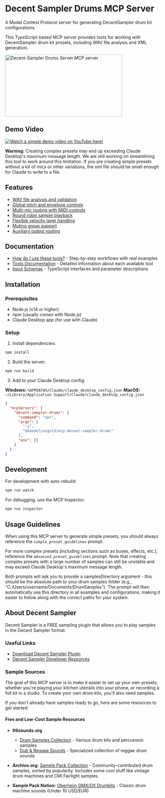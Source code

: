 # Decent Sampler Drums MCP Server

A Model Context Protocol server for generating DecentSampler drum kit configurations.

This TypeScript-based MCP server provides tools for working with DecentSampler drum kit presets, including WAV file analysis and XML generation.

<a href="https://glama.ai/mcp/servers/phypkuqwcn"><img width="380" height="200" src="https://glama.ai/mcp/servers/phypkuqwcn/badge" alt="Decent-Sampler Drums Server MCP server" /></a>

## Demo Video

[![Watch a simple demo video on YouTube here!](http://i.ytimg.com/vi/cftEq62gfDE/hqdefault.jpg)](https://www.youtube.com/watch?v=cftEq62gfDE)

**Warning:** Creating complex presets may end up exceeding Claude Desktop's maximum message length. We are still working on streamlining this tool to work around this limitation. If you are creating simple presets without a lot of mics or other variations, the xml file should be small enough for Claude to write to a file.

## Features

- [WAV file analysis and validation](docs/tools.md#analyze_wav_samples)
- [Global pitch and envelope controls](docs/tools.md#configure_drum_controls)
- [Multi-mic routing with MIDI controls](docs/tools.md#configure_mic_routing)
- [Round robin sample playback](docs/tools.md#configure_round_robin)
- [Flexible velocity layer handling](docs/schemas.md#generate_drum_groups)
- [Muting group support](docs/schemas.md#generate_drum_groups)
- [Auxiliary output routing](docs/tools.md#configure_mic_routing)

## Documentation

- [How do I use these tools?](docs/workflows.md) - Step-by-step workflows with real examples
- [Tools Documentation](docs/tools.md) - Detailed information about each available tool
- [Input Schemas](docs/schemas.md) - TypeScript interfaces and parameter descriptions

## Installation

### Prerequisites
- Node.js (v14 or higher)
- npm (usually comes with Node.js)
- Claude Desktop app (for use with Claude)

### Setup

1. Install dependencies:
```bash
npm install
```

2. Build the server:
```bash
npm run build
```

3. Add to your Claude Desktop config:

**Windows:** `%APPDATA%/Claude/claude_desktop_config.json`
**MacOS:** `~/Library/Application Support/Claude/claude_desktop_config.json`

```json
{
  "mcpServers": {
    "decent-sampler-drums": {
      "command": "npx",
      "args": [
        "-y",
        "@dandeliongold/mcp-decent-sampler-drums"
      ],
      "env": {}
    }
  }
}
```

## Development

For development with auto-rebuild:
```bash
npm run watch
```

For debugging, use the MCP Inspector:
```bash
npm run inspector
```

## Usage Guidelines

When using this MCP server to generate simple presets, you should always reference the `simple_preset_guidelines` prompt.

For more complex presets (including sections such as buses, effects, etc.), reference the `advanced_preset_guidelines` prompt. Note that creating complex presets with a large number of samples can still be unstable and may exceed Claude Desktop's maximum message length.

Both prompts will ask you to provide a samplesDirectory argument - this should be the absolute path to your drum samples folder (e.g., "C:/Users/username/Documents/DrumSamples"). The prompt will then automatically use this directory in all examples and configurations, making it easier to follow along with the correct paths for your system.

## About Decent Sampler

Decent Sampler is a FREE sampling plugin that allows you to play samples in the Decent Sampler format.

### Useful Links

- [Download Decent Sampler Plugin](https://www.decentsamples.com/product/decent-sampler-plugin/)
- [Decent Sampler Developer Resources](https://www.decentsamples.com/decent-sampler-developer-resources/)

### Sample Sources

The goal of this MCP server is to make it easier to set up your own presets, whether you're playing your kitchen utensils into your phone, or recording a full kit in a studio. To create your own drum kits, you'll also need samples.

If you don't already have samples ready to go, here are some resources to get started:

#### Free and Low-Cost Sample Resources

- **99sounds.org**
  - [Drum Samples Collection](https://99sounds.org/drum-samples/) - Various drum kits and percussion samples
  - [Dub & Reggae Sounds](https://99sounds.org/dub-reggae-sounds/) - Specialized collection of reggae drum sounds

- **Archive.org:** [Sample Pack Collection](https://archive.org/search?query=subject%3A%22Sample+Pack%22+drums&sort=-downloads) - Community-contributed drum samples, sorted by popularity. Includes some cool stuff like vintage drum machines and CMI Fairlight samples.

- **Sample Pack Nation:** [Oberheim DMX/DX Drumkits](https://samplepacknation.bandcamp.com/album/oberheim-dmx-dx-drumkits-50-sounds) - Classic drum machine sounds (Under 10 USD/EUR)
